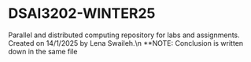 # DSAI3202-WINTER25
Parallel and distributed computing repository for labs and assignments. Created on 14/1/2025 by Lena Swaileh.\n
**NOTE: Conclusion is written down in the same file
